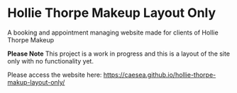 # Hollie Thorpe Makeup Layout Only

A booking and appointment managing website made for clients of Hollie Thorpe Makeup

**Please Note**
This project is a work in progress and this is a layout of the site only with no functionality yet.

Please access the website here: https://caesea.github.io/hollie-thorpe-makup-layout-only/
